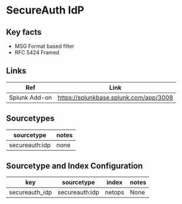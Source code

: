 # SecureAuth IdP

## Key facts

* MSG Format based filter
* RFC 5424 Framed


## Links

| Ref            | Link                                                                                                    |
|----------------|---------------------------------------------------------------------------------------------------------|
| Splunk Add-on  |  https://splunkbase.splunk.com/app/3008                                                              |

## Sourcetypes

| sourcetype      | notes                                                                                                   |
|-----------------|---------------------------------------------------------------------------------------------------------|
|secureauth:idp   |  none  |

## Sourcetype and Index Configuration

| key    | sourcetype     | index  | notes          |
|--------|----------------|--------|----------------|
| secureauth_idp       |  secureauth:idp  | netops  | None     |
